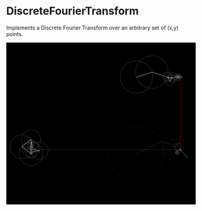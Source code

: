 # DiscreteFourierTransform

Implements a Discrete Fourier Transform over an arbitrary set of (x,y) points.

![](DiscreteFourierTransform/data/Four.gif)

